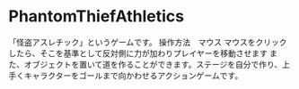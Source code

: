 # PhantomThiefAthletics
「怪盗アスレチック」というゲームです。
操作方法　マウス
マウスをクリックしたら、そこを基準として反対側に力が加わりプレイヤーを移動させます
また、オブジェクトを置いて道を作ることができます。ステージを自分で作り、上手くキャラクターをゴールまで向かわせるアクションゲームです。
